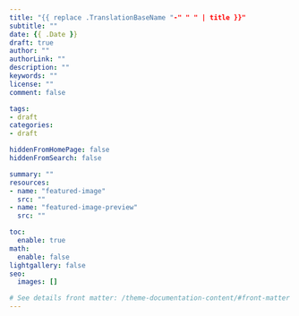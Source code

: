 ```yaml
---
title: "{{ replace .TranslationBaseName "-" " " | title }}"
subtitle: ""
date: {{ .Date }}
draft: true
author: ""
authorLink: ""
description: ""
keywords: ""
license: ""
comment: false

tags:
- draft
categories:
- draft

hiddenFromHomePage: false
hiddenFromSearch: false

summary: ""
resources:
- name: "featured-image"
  src: ""
- name: "featured-image-preview"
  src: ""

toc:
  enable: true
math:
  enable: false
lightgallery: false
seo:
  images: []

# See details front matter: /theme-documentation-content/#front-matter
---
```


<!--more-->